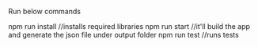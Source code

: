 Run below commands

npm run install //installs required libraries
npm run start //it'll build the app and generate the json file under output folder
npm run test //runs tests
